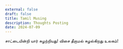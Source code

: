 ```yaml
---
external: false
draft: false
title: Tamil Musing
description: Thoughts Posting
date: 2024-07-09
---
```


சாட்டையின்றி யார் சுழற்றியது!
விசை தீறாமல் சுழல்கிறது
உலகம்!

